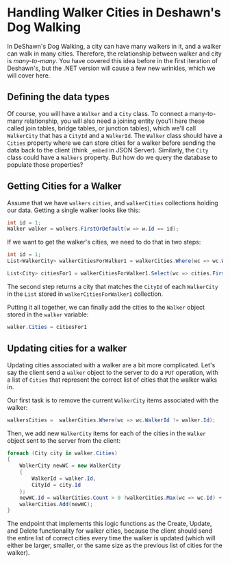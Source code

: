 # Handling Walker Cities in Deshawn's Dog Walking
In DeShawn's Dog Walking, a city can have many walkers in it, and a walker can walk in many cities. Therefore, the relationship between walker and city is _many-to-many_. You have covered this idea before in the first iteration of Deshawn's, but the .NET version will cause a few new wrinkles, which we will cover here. 

## Defining the data types
Of course, you will have a `Walker` and a `City` class. To connect a many-to-many relationship, you will also need a joining entity (you'll here these called join tables, bridge tables, or junction tables), which we'll call `WalkerCity` that has a `CityId` and a `WalkerId`.  The `Walker` class should have a `Cities` property where we can store cities for a walker before sending the data back to the client (think `_embed` in JSON Server). Similarly, the `City` class could have a `Walkers` property. But how do we query the database to populate those properties?

## Getting Cities for a Walker
Assume that we have `walkers` `cities`, and `walkerCities` collections holding our data. Getting a single walker looks like this:

``` csharp
int id = 1;
Walker walker = walkers.FirstOrDefault(w => w.Id == id);
```
If we want to get the walker's cities, we need to do that in two steps:
```csharp
int id = 1;
List<WalkerCity> walkerCitiesForWalker1 = walkerCities.Where(wc => wc.WalkerId == 1).ToList();

List<City> citiesFor1 = walkerCitiesForWalker1.Select(wc => cities.First(c => c.Id = wc.CityId));
```
The second step returns a city that matches the `CityId` of each `WalkerCity` in the `List` stored in `walkerCitiesForWalker1` collection. 

Putting it all together, we can finally add the cities to the `Walker` object stored in the `walker` variable:
``` csharp
walker.Cities = citiesFor1
```

## Updating cities for a walker
Updating cities associated with a walker are a bit more complicated. Let's say the client send a `walker` object to the server to do a `PUT` operation, with a list of `Cities` that represent the correct list of cities that the walker walks in. 

Our first task is to remove the current `WalkerCity` items associated with the walker:
``` csharp
walkersCities =  walkerCities.Where(wc => wc.WalkerId != walker.Id);
```
Then, we add new `WalkerCity` items for each of the cities in the `Walker` object sent to the server from the client:
``` csharp
foreach (City city in walker.Cities)
{
    WalkerCity newWC = new WalkerCity
    {
        WalkerId = walker.Id,
        CityId = city.Id
    };
    newWC.Id = walkerCities.Count > 0 ?walkerCities.Max(wc => wc.Id) + 1 : 1;
    walkerCities.Add(newWC);
}
```
The endpoint that implements this logic functions as the Create, Update, and Delete functionality for walker cities, because the client should send the entire list of correct cities every time the walker is updated (which will either be larger, smaller, or the same size as the previous list of cities for the walker).